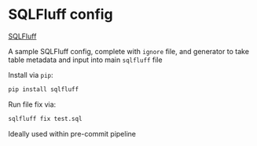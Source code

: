 # SQLFluff config

[SQLFluff](https://docs.sqlfluff.com/en/stable/)

A sample SQLFluff config, complete with `ignore` file, and generator to take table metadata and input into main `sqlfluff` file

Install via `pip`:

```bash
pip install sqlfluff
```

Run file fix via:

```bash
sqlfluff fix test.sql
```

Ideally used within pre-commit pipeline

